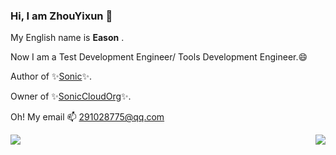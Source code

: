 ### Hi, I am **ZhouYixun** 👋

My English name is **Eason** .

Now I am a Test Development Engineer/ Tools Development Engineer.😄

Author of ✨[Sonic](https://sonic-cloud.gitee.io)✨.

Owner of ✨[SonicCloudOrg](https://github.com/SonicCloudOrg)✨.

Oh! My email 📫 <291028775@qq.com>

<p align="right">
<img align="left" src="https://github-readme-stats-one-bice.vercel.app/api?username=ZhouYixun&show_icons=true&count_private=true&role=OWNER,ORGANIZATION_MEMBER,COLLABORATOR&theme=bright&line_height=33" />

<img  float="right" src="https://github-readme-stats-one-bice.vercel.app/api/top-langs/?username=ZhouYixun&langs_count=4&role=OWNER,ORGANIZATION_MEMBER,COLLABORATOR" />

</p>


